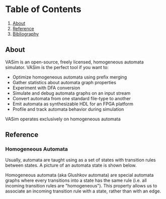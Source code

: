 # Table of Contents
1. [About](#about)
2. [Reference](#ref)
3. [Bibliography](#bib)
## About
VASim is an open-source, freely licensed, homogeneous automata simulator. VASim is the perfect tool if you want to:

* Optimize homogeneous automata using prefix merging
* Gather statistics about automata graph properties
* Experiment with DFA conversion
* Simulate and debug automata graphs on an input stream
* Convert automata from one standard file-type to another
* Emit automata as synthesizable HDL for an FPGA platform
* Profile and track automata behavior during simulation

VASim operates exclusively on homogeneous automata

## Reference
### Homogeneous Automata
Usually, automata are taught using as a set of states with transition rules between states. A picture of an automata state is shown below.

Homogeneous automata (aka Glushkov automata) are special automata graphs where every transitions into a state has the same rule (i.e. all incoming transition rules are "homogeneous"). This property allows us to associate an incoming transition rule with a state, rather than with an edge.
